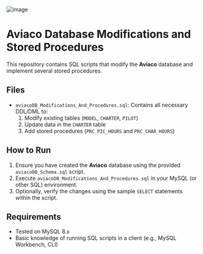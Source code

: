![image](https://github.com/user-attachments/assets/c81e7ebd-df13-4e3d-9d23-ff65fdcfa013)

# Aviaco Database Modifications and Stored Procedures

This repository contains SQL scripts that modify the **Aviaco** database and implement several stored procedures. 

## Files

- `aviacoDB_Modifications_And_Procedures.sql`: Contains all necessary DDL/DML to:
  1. Modify existing tables (`MODEL`, `CHARTER`, `PILOT`)
  2. Update data in the `CHARTER` table
  3. Add stored procedures (`PRC_PIC_HOURS` and `PRC_CHAR_HOURS`)

## How to Run

1. Ensure you have created the **Aviaco** database using the provided `aviacoDB_Schema.sql` script.
2. Execute `aviacoDB_Modifications_And_Procedures.sql` in your MySQL (or other SQL) environment.
3. Optionally, verify the changes using the sample `SELECT` statements within the script.

## Requirements

- Tested on MySQL 8.x
- Basic knowledge of running SQL scripts in a client (e.g., MySQL Workbench, CLI)
